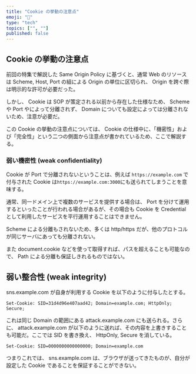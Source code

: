 ```yaml
---
title: "Cookie の挙動の注意点"
emoji: "📝"
type: "tech"
topics: ["", ""]
published: false
---
```


## Cookie の挙動の注意点

前回の特集で解説した Same Origin Policy に基づくと、通常 Web のリソースは Scheme, Host, Port の組による Origin の単位に区切られ、 Origin を跨ぐ際は明示的な許可が必要だった。

しかし、 Cookie は SOP が策定される以前から存在した仕様なため、 Scheme や Port やによって分離されず、 Domain についても設定によっては分離されないため、注意が必要だ。

この Cookie の挙動の注意点については、 Cookie の仕様中に、「機密性」および「完全性」という二つの側面から注意点が書かれているため、ここで解説する。


### 弱い機密性 (weak confidentiality)

Cookie が Port で分離されないということは、例えば `https://example.com` で付与された Cookie は`https://example.com:3000`にも送られてしまうことを意味する。

通常、同一ドメイン上で複数のサービスを提供する場合は、 Port を分けて運用するといったことが行われる場合があるが、その場合も Cookie を Credential として利用したサービスを平行運用することはできません。

Scheme による分離もされないため、多くは http/https だが、他のプロトコルが同じサーバにあっても分離されない。

また document.cookie などを使って取得すれば、パスを超えることも可能なので、 Path による分離も保証しきれるものではない。


## 弱い整合性 (weak integrity)

sns.example.com が自身が利用する Cookie を以下のように付与したとする。


```http
Set-Cookie: SID=31d4d96e407aad42; Domain=example.com; HttpOnly; Secure;
```

これは同じ Domain の範囲にある attack.example.com にも送られる。さらに、 attack.example.com が以下のように送れば、その内容を上書きすることも可能だ。ここでは SID を書き換え、 HttpOnly, Secure を消している。


```http
Set-Cookie: SID=0000000000000000; Domain=example.com
```

つまりこれでは、 sns.example.com は、ブラウザが送ってきたものが、自分が設定した Cookie であることを保証することができない。
